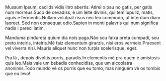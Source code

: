Mussum Ipsum, cacilds vidis litro abertis. Atirei o pau no gatis, per gatis num morreus.Suco de cevadiss, é um leite divinis, qui tem lupuliz, matis, aguis e fermentis.Nullam volutpat risus nec leo commodo, ut interdum diam laoreet. Sed non consequat odio.Sapien in monti palavris qui num significa nadis i pareci latim.

Manduma pindureta quium dia nois paga.Não sou faixa preta cumpadi, sou preto inteiris, inteiris.Mé faiz elementum girarzis, nisi eros vermeio.Praesent vel viverra nisi. Mauris aliquet nunc non turpis scelerisque, eget.

Pra lá , depois divoltis porris, paradis.In elementis mé pra quem é amistosis quis leo.Mais vale um bebadis conhecidiss, que um alcoolatra anonimis.Todo mundo vê os porris que eu tomo, mas ninguém vê os tombis que eu levo!